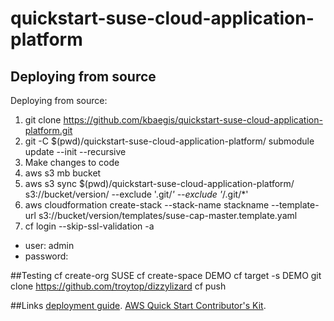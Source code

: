 # quickstart-suse-cloud-application-platform
## Deploying from source

Deploying from source:

1) git clone https://github.com/kbaegis/quickstart-suse-cloud-application-platform.git
2) git -C $(pwd)/quickstart-suse-cloud-application-platform/ submodule update --init --recursive
3) Make changes to code
4) aws s3 mb bucket
5) aws s3 sync $(pwd)/quickstart-suse-cloud-application-platform/ s3://bucket/version/ --exclude '.git/*' --exclude '*/.git/*'
6) aws cloudformation create-stack --stack-name stackname --template-url s3://bucket/version/templates/suse-cap-master.template.yaml
7) cf login --skip-ssl-validation -a <CfApiEndpoint Output>
  - user: admin
  - password: <AWS Secrets Manager AdminPassword>

##Testing
cf create-org SUSE
cf create-space DEMO
cf target -s DEMO
git clone https://github.com/troytop/dizzylizard
cf push

##Links
[deployment guide](https://fwd.aws/eb5pW).
[AWS Quick Start Contributor's Kit](https://aws-quickstart.github.io/). 
